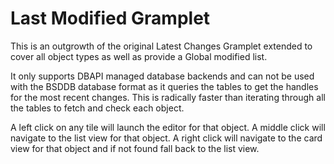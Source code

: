 # Last Modified Gramplet

This is an outgrowth of the original Latest Changes Gramplet extended to cover all object types as well as provide a Global modified list.

It only supports DBAPI managed database backends and can not be used with the BSDDB database format as it queries the tables to get the handles for the most recent changes. This is radically faster than iterating through all the tables to fetch and check each object.

A left click on any tile will launch the editor for that object. A middle click will navigate to the list view for that object.  A right click will navigate to the card view for that object and if not found fall back to the list view.
